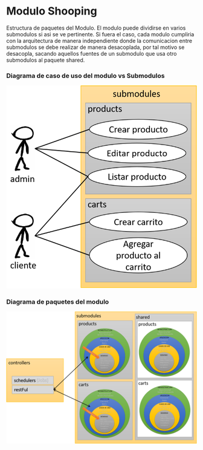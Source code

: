 # Modulo Shooping
Estructura de paquetes del Modulo. 
El modulo puede dividirse en varios submodulos si asi se ve pertinente. Si fuera el caso, cada modulo cumpliria con la arquitectura de manera independiente donde la comunicacion entre submodulos se debe realizar de manera desacoplada, por tal motivo se desacopla, sacando aquellos fuentes de un submodulo que usa otro submodulos al paquete shared.

### Diagrama de caso de uso del modulo vs Submodulos
![Diagrama de casos de uso del modulo](https://github.com/gotorresevo/proyecto-base-spring-boot/raw/master/assets/UseCasesBySubmodules.png "Diagrama de casos de usos vs submodulos")

### Diagrama de paquetes del modulo
![Diagrama de paquetes del modulo](https://github.com/gotorresevo/proyecto-base-spring-boot/raw/master/assets/ModuloShopping.png "Description del modulo describiendo los submodulos")

